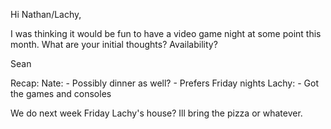 Hi Nathan/Lachy,

I was thinking it would be fun to have a video game night at some point this month.
What are your initial thoughts?  Availability?  

Sean

Recap:
Nate:
    - Possibly dinner as well?
    - Prefers Friday nights
Lachy:
    - Got the games and consoles


We do next week Friday
Lachy's house?
Ill bring the pizza or whatever.
